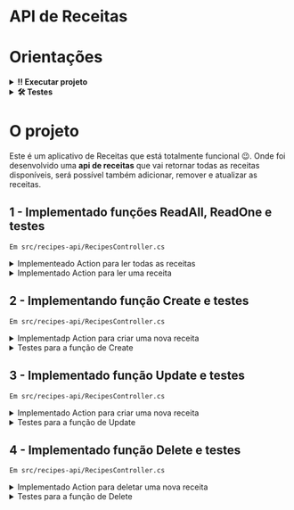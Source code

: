 #  API de Receitas

# Orientações

<details>
  <summary><strong>‼️ Executar projeto</strong></summary><br />

  1. Clone o repositório

  - Use o comando: `git clone git@github.com:Mathluiz23/recipe-api.git`.
  - Entre na pasta do repositório que você acabou de clonar:
    - `cd recipe-api`

  2. Instale as dependências
  
  - Entre na pasta `src/`.
  - Execute o comando: `dotnet restore`.

</details>

<details>
  <summary><strong>🛠 Testes</strong></summary><br />

  ### Executando todos os testes

  Para executar os testes com o .NET, execute o comando dentro do diretório do seu projeto `src/recipes-api` ou de seus testes `src/recipes-api.Test`!

  ```
  dotnet test
  ```

  ### Executando um teste específico

  Para executar um teste específico, basta executar o comando `dotnet test --filter Name~TestMethod1`.

</details>


# O projeto

Este é um aplicativo de Receitas que está totalmente funcional 😉. Onde foi desenvolvido uma **api de receitas** que vai retornar todas as receitas disponíveis, será possível também adicionar, remover e atualizar as receitas.

 
## 1 - Implementado funções ReadAll, ReadOne e testes
`Em src/recipes-api/RecipesController.cs`

<details>
  <summary>Implementeado Action para ler todas as receitas</summary><br />

A action é do tipo `HttpGet` e irá retornar uma `IActionResult` do tipo `Ok` com um array com todas as receitas.
  
</details>

<details>
  <summary>Implementado Action para ler uma receita</summary><br />

A action é do tipo `HttpGet` e recebe um parâmetro `name`;

Irá retornar uma `IActionResult` do tipo `Ok` com o objeto do tipo `Recipe` que corresponde à busca.

Se não for encontrada uma receita com o nome passado por parâmetro, a Action irá retornar uma `IActionResult` do tipo `NotFound`.
  
</details>


## 2 - Implementando função Create e testes

`Em src/recipes-api/RecipesController.cs`

<details>
  <summary>Implementadp Action para criar uma nova receita</summary><br />

A action é do tipo `HttpPost`;

Receber uma `Recipe` pelo corpo da requisição;

Se a receita passada por parâmetro for nula, irá retornar um `IActionResult` do tipo `BadRequest`;

A action irá adicionar a receita criada por parâmetro ao service e retornará um `IActionResult` do tipo `CreatedAtRoute` com a receita;
  
</details>

<details>
  <summary>Testes para a função de Create</summary><br />

Implementado em `src/recipes-api.Test/TestRecipesControllerCreate.cs`
  
Irá verificar se, quando chamada a action, ela adiciona corretamente a Recipe para o service.

</details>

## 3 - Implementado  função Update e testes
`Em src/recipes-api/RecipesController.cs`

<details>
  <summary>Implementado  Action para criar uma nova receita</summary><br />

A action é do tipo `HttpPut`;

Receberá uma string de nome por parâmetro e uma `Recipe` pelo corpo da requisição;

Se a receita passada por parâmetro for nula ou o nome passado por parâmetro for diferente do nome da receita, irá retornar um `IActionResult` do tipo `BadRequest`;

A action irá atualizar a receita no service corretamente e retornará um `IActionResult` do tipo `NoContent` com a receita;
  
</details>

<details>
  <summary>Testes para a função de Update</summary><br />

Implementado em `src/recipes-api.Test/TestRecipesControllerUpdate.cs`
  
Irá verificar se, quando chamada a action, ela altera corretamente a Recipe no service.

</details>




## 4 - Implementado  função Delete e testes
`Em src/recipes-api/RecipesController.cs`

<details>
  <summary>Implementado  Action para deletar uma nova receita</summary><br />

A action é tipo `HttpDelete`;

Receberá uma string de nome por parâmetro;

Se a receita a ser deletada não existir no service, irá retornar um `IActionResult` do tipo `NotFound`;

A action deve deletar a receita no service corretamente e retornará um `IActionResult` do tipo `NoContent` com a receita;
  
</details>

<details>
  <summary>Testes para a função de Delete</summary><br />

Implementando em `src/recipes-api.Test/TestRecipesControllerDelete.cs`
  
Irá verificar se, quando chamada a action, ela deleta corretamente a Recipe no service.

</details>
